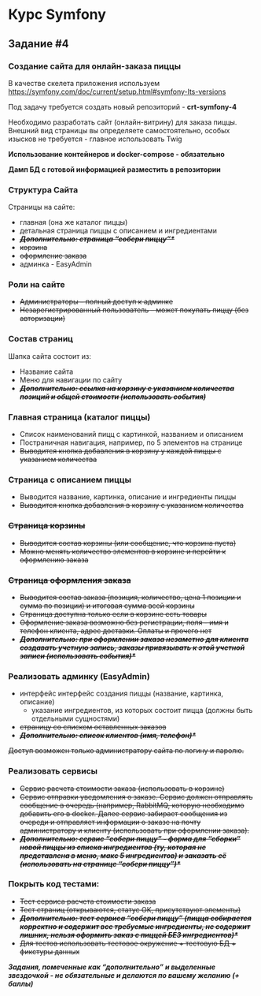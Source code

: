 # Курс Symfony #

## Задание #4 ##

### Создание сайта для онлайн-заказа пиццы ###

В качестве скелета приложения используем
https://symfony.com/doc/current/setup.html#symfony-lts-versions

Под задачу требуется создать новый репозиторий - **crt-symfony-4**

Необходимо разработать сайт (онлайн-витрину) для заказа пиццы. Внешний
вид страницы вы определяете самостоятельно, особых изысков не требуется - главное использовать Twig

**Использование контейнеров и docker-compose - обязательно**

**Дамп БД с готовой информацией разместить в репозитории**

### Структура Сайта ###

Страницы на сайте:

- главная (она же каталог пиццы)
- детальная страница пиццы с описанием и ингредиентами
- ~~**_Дополнительно: страница “собери пиццу”*_**~~
- ~~корзина~~
- ~~оформление заказа~~
- админка - EasyAdmin

### Роли на сайте ###

- ~~Администраторы – полный доступ к админке~~
- ~~Незарегистрированный пользователь – может покупать пиццу (без авторизации)~~

### Состав страниц ###

Шапка сайта состоит из:

- Название сайта
- Меню для навигации по сайту
- ~~**_Дополнительно: ссылка на корзину с указанием количества позиций и общей стоимости (использовать события)_**~~

### Главная страница (каталог пиццы) ###

- Список наименований пицц с картинкой, названием и описанием
- Постраничная навигация, например, по 5 элементов на странице
- ~~Выводится кнопка добавления в корзину у каждой пиццы с указанием количества~~

### Страница с описанием пиццы ###

- Выводится название, картинка, описание и ингредиенты пиццы
- ~~Выводится кнопка добавления в корзину с указанием количества~~

### ~~Страница корзины~~ ###

- ~~Выводится состав корзины (или сообщение, что корзина пуста)~~
- ~~Можно менять количество элементов в корзине и перейти к оформлению заказа~~

### ~~Страница оформления заказа~~ ###

- ~~Выводится состав заказа (позиция, количество, цена 1 позиции и сумма по позиции) и итоговая сумма всей корзины~~
- ~~Страница доступна только если в корзине есть товары~~
- ~~Оформление заказа возможно без регистрации, поля - имя и телефон клиента, адрес доставки. Оплаты и прочего нет~~
- ~~**_Дополнительно: при оформлении заказа незаметно для клиента создавать учетную запись, заказы привязывать к этой учетной записи (использовать события)*_**~~

### Реализовать админку (EasyAdmin) ###

- интерфейс интерфейс создания пиццы (название, картинка, описание)
    - указание ингредиентов, из которых состоит пицца (должны быть отдельными сущностями)
- ~~страницу со списком оставленных заказов~~
- ~~**_Дополнительно: список клиентов (имя, телефон)*_**~~

~~Доступ возможен только администратору сайта по логину и паролю.~~

### Реализовать сервисы ###

- ~~Сервис расчета стоимости заказа (использовать в корзине)~~
- ~~Сервис отправки уведомления о заказе. Сервис должен отправлять сообщение в очередь (например, RabbitMQ, которую необходимо добавить его в docker. Далее сервис забирает сообщения из очереди и отправляет информации о заказе на почту администратору и клиенту (использовать при оформлении заказа).~~
- ~~**_Дополнительно: сервис “собери пиццу” - форма для “сборки” новой пиццы из списка ингредиентов (ту, которая не представлена в меню, макс 5 ингредиентов) и заказать её (использовать на странице “собери пиццу”)*_**~~

### Покрыть код тестами: ###

- ~~Тест сервиса расчета стоимости заказа~~
- ~~Тест страниц (открываются, статус ОК, присутствуют элементы)~~
- ~~**_Дополнительно: тест сервиса “собери пиццу” (пицца собирается корректно и содержит все требуемые ингредиенты, не содержит лишних, нельзя оформить заказ с пиццей БЕЗ ингредиентов)*_**~~
- ~~Для тестов использовать тестовое окружение + тестовую БД + фикстуры данных~~

**_Задания, помеченные как “дополнительно” и выделенные звездочкой - не обязательные и делаются по вашему желанию (+ баллы)_**